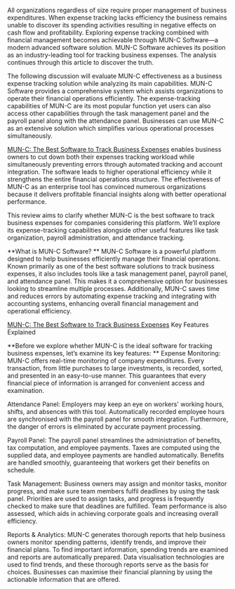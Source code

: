 All organizations regardless of size require proper management of business expenditures. When expense tracking lacks efficiency the business remains unable to discover its spending activities resulting in negative effects on cash flow and profitability. Exploring expense tracking combined with financial management becomes achievable through MUN-C Software—a modern advanced software solution. MUN-C Software achieves its position as an industry-leading tool for tracking business expenses. The analysis continues through this article to discover the truth. 

The following discussion will evaluate MUN-C effectiveness as a business expense tracking solution while analyzing its main capabilities. MUN-C Software provides a comprehensive system which assists organizations to operate their financial operations efficiently. The expense-tracking capabilities of MUN-C are its most popular function yet users can also access other capabilities through the task management panel and the payroll panel along with the attendance panel. Businesses can use MUN-C as an extensive solution which simplifies various operational processes simultaneously.

 <a href="https://digitalmun-c.site">MUN-C: The Best Software to Track Business Expenses</a> enables business owners to cut down both their expenses tracking workload while simultaneously preventing errors through automated tracking and account integration. The software leads to higher operational efficiency while it strengthens the entire financial operations structure. The effectiveness of MUN-C as an enterprise tool has convinced numerous organizations because it delivers profitable financial insights along with better operational performance. 

This review aims to clarify whether MUN-C is the best software to track business expenses for companies considering this platform. We’ll explore its expense-tracking capabilities alongside other useful features like task organization, payroll administration, and attendance tracking.

**What is MUN-C Software?
**
MUN-C Software is a powerful platform designed to help businesses efficiently manage their financial operations. Known primarily as one of the best software solutions to track business expenses, it also includes tools like a task management panel, payroll panel, and attendance panel. This makes it a comprehensive option for businesses looking to streamline multiple processes. Additionally, MUN-C saves time and reduces errors by automating expense tracking and integrating with accounting systems, enhancing overall financial management and operational efficiency.

<a href="https://digitalmun-c.site">MUN-C: The Best Software to Track Business Expenses</a>  Key Features Explained

**Before we explore whether MUN-C is the ideal software for tracking business expenses, let’s examine its key features:
**
Expense Monitoring: MUN-C offers real-time monitoring of company expenditures. Every transaction, from little purchases to large investments, is recorded, sorted, and presented in an easy-to-use manner. This guarantees that every financial piece of information is arranged for convenient access and examination.

Attendance Panel: Employers may keep an eye on workers' working hours, shifts, and absences with this tool. Automatically recorded employee hours are synchronised with the payroll panel for smooth integration. Furthermore, the danger of errors is eliminated by accurate payment processing.

Payroll Panel: The payroll panel streamlines the administration of benefits, tax computation, and employee payments. Taxes are computed using the supplied data, and employee payments are handled automatically. Benefits are handled smoothly, guaranteeing that workers get their benefits on schedule.

Task Management: Business owners may assign and monitor tasks, monitor progress, and make sure team members fulfil deadlines by using the task panel. Priorities are used to assign tasks, and progress is frequently checked to make sure that deadlines are fulfilled. Team performance is also assessed, which aids in achieving corporate goals and increasing overall efficiency.

Reports & Analytics: MUN-C generates thorough reports that help business owners monitor spending patterns, identify trends, and improve their financial plans. To find important information, spending trends are examined and reports are automatically prepared. Data visualisation technologies are used to find trends, and these thorough reports serve as the basis for choices. Businesses can maximise their financial planning by using the actionable information that are offered.
